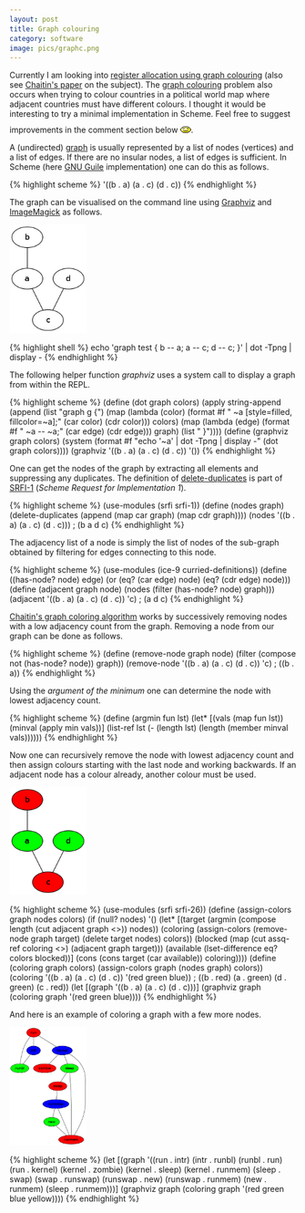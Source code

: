 ```yaml
---
layout: post
title: Graph colouring
category: software
image: pics/graphc.png
---
```


Currently I am looking into [register allocation using graph colouring][1]
(also see [Chaitin's paper][x] on the subject). The [graph colouring][8] problem also occurs when
trying to colour countries in a political world map where adjacent countries must have different colours.
I thought it would be interesting to try a minimal implementation in Scheme.
Feel free to suggest improvements in the comment section below <img src="/pics/bounce.gif" width="19" alt=""/>.

A (undirected) [graph][2] is usually represented by a list of nodes (vertices) and a list of edges.
If there are no insular nodes, a list of edges is sufficient.
In Scheme (here [GNU Guile][3] implementation) one can do this as follows.

{% highlight scheme %}
'((b . a) (a . c) (d . c))
{% endhighlight %}

The graph can be visualised on the command line using [Graphviz][4] and [ImageMagick][5] as follows.

<span class="right"><img src="/pics/graph.png" width="135" alt=""/></span>

{% highlight shell %}
echo 'graph test { b -- a; a -- c; d -- c; }' | dot -Tpng | display -
{% endhighlight %}

The following helper function *graphviz* uses a system call to display a graph from within the REPL.

{% highlight scheme %}
(define (dot graph colors)
  (apply string-append
         (append (list "graph g {")
                 (map (lambda (color) (format #f " ~a [style=filled, fillcolor=~a];" (car color) (cdr color))) colors)
                 (map (lambda (edge) (format #f " ~a -- ~a;" (car edge) (cdr edge))) graph)
                 (list " }"))))
(define (graphviz graph colors) (system (format #f "echo '~a' | dot -Tpng | display -" (dot graph colors))))
(graphviz '((b . a) (a . c) (d . c)) '())
{% endhighlight %}

One can get the nodes of the graph by extracting all elements and
suppressing any duplicates. The definition of [delete-duplicates][6] is part of [SRFI-1][7]
(*Scheme Request for Implementation 1*).

{% highlight scheme %}
(use-modules (srfi srfi-1))
(define (nodes graph) (delete-duplicates (append (map car graph) (map cdr graph))))
(nodes '((b . a) (a . c) (d . c)))
; (b a d c)
{% endhighlight %}

The adjacency list of a node is simply the list of nodes of the sub-graph obtained by filtering
for edges connecting to this node.

{% highlight scheme %}
(use-modules (ice-9 curried-definitions))
(define ((has-node? node) edge) (or (eq? (car edge) node) (eq? (cdr edge) node)))
(define (adjacent graph node) (nodes (filter (has-node? node) graph)))
(adjacent '((b . a) (a . c) (d . c)) 'c)
; (a d c)
{% endhighlight %}

[Chaitin's graph coloring algorithm][x] works by successively removing nodes with a low adjacency count from the graph. Removing a node from our graph can be done as follows.

{% highlight scheme %}
(define (remove-node graph node) (filter (compose not (has-node? node)) graph))
(remove-node '((b . a) (a . c) (d . c)) 'c)
; ((b . a))
{% endhighlight %}

Using the *argument of the minimum* one can determine the node with lowest adjacency count.

{% highlight scheme %}
(define (argmin fun lst)
  (let* [(vals   (map fun lst))
         (minval (apply min vals))]
    (list-ref lst (- (length lst) (length (member minval vals))))))
{% endhighlight %}

Now one can recursively remove the node with lowest adjacency count and then assign colours starting with the last node and working backwards.
If an adjacent node has a colour already, another colour must be used.

<span class="right"><img src="/pics/graphc.png" width="135" alt=""/></span>

{% highlight scheme %}
(use-modules (srfi srfi-26))
(define (assign-colors graph nodes colors)
  (if (null? nodes) '()
    (let* [(target    (argmin (compose length (cut adjacent graph <>)) nodes))
           (coloring  (assign-colors (remove-node graph target) (delete target nodes) colors))
           (blocked   (map (cut assq-ref coloring <>) (adjacent graph target)))
           (available (lset-difference eq? colors blocked))]
      (cons (cons target (car available)) coloring))))
(define (coloring graph colors) (assign-colors graph (nodes graph) colors))
(coloring '((b . a) (a . c) (d . c)) '(red green blue))
; ((b . red) (a . green) (d . green) (c . red))
(let [(graph '((b . a) (a . c) (d . c)))] (graphviz graph (coloring graph '(red green blue))))
{% endhighlight %}

And here is an example of coloring a graph with a few more nodes.

<span class="right"><img src="/pics/process.png" width="135" alt=""/></span>

{% highlight scheme %}
(let [(graph '((run . intr)
               (intr . runbl)
               (runbl . run)
               (run . kernel)
               (kernel . zombie)
               (kernel . sleep)
               (kernel . runmem)
               (sleep . swap)
               (swap . runswap)
               (runswap . new)
               (runswap . runmem)
               (new . runmem)
               (sleep . runmem)))]
  (graphviz graph (coloring graph '(red green blue yellow))))
{% endhighlight %}


[1]: http://www.lighterra.com/papers/graphcoloring/
[x]: http://www.inf.usi.ch/faculty/nystrom/teaching/compilers/fa12/doc/p66-chaitin.pdf
[2]: http://en.wikipedia.org/wiki/Graph_%28abstract_data_type%29
[3]: https://www.gnu.org/software/guile/
[4]: http://www.graphviz.org/
[5]: http://www.imagemagick.org/
[6]: https://www.gnu.org/software/guile/manual/html_node/SRFI_002d1-Deleting.html
[7]: https://www.gnu.org/software/guile/manual/html_node/SRFI_002d1.html
[8]: http://en.wikipedia.org/wiki/Graph_coloring
